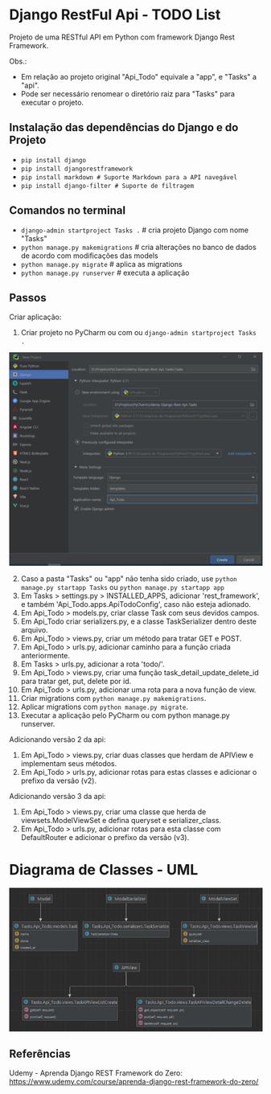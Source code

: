 # Django RestFul Api - TODO List
Projeto de uma RESTful API em Python com framework Django Rest Framework.

Obs.: 
- Em relação ao projeto original "Api_Todo" equivale a "app", e "Tasks" a "api".  
- Pode ser necessário renomear o diretório raiz para "Tasks" para executar o projeto.

## Instalação das dependências do Django e do Projeto
- `pip install django`
- `pip install djangorestframework`
- `pip install markdown # Suporte Markdown para a API navegável`
- `pip install django-filter # Suporte de filtragem`


## Comandos no terminal
- `django-admin startproject Tasks .` # cria projeto Django com nome "Tasks"
- `python manage.py makemigrations` # cria alterações no banco de dados de acordo com modificações das models
- `python manage.py migrate` # aplica as migrations
- `python manage.py runserver` # executa a aplicação

## Passos
Criar aplicação:

1. Criar projeto no PyCharm ou com ou `django-admin startproject Tasks .`

![PyCharm-Django-Starter](PyCharm-Django-Starter.png)

2. Caso a pasta "Tasks" ou "app" não tenha sido criado, use `python manage.py startapp Tasks` 
ou `python manage.py startapp app`
3. Em Tasks > settings.py > INSTALLED_APPS, adicionar 'rest_framework', 
e também 'Api_Todo.apps.ApiTodoConfig', caso não esteja adionado. 
4. Em Api_Todo > models.py, criar classe Task com seus devidos campos.
5. Em Api_Todo criar serializers.py, e a classe TaskSerializer dentro deste arquivo.
6. Em Api_Todo > views.py, criar um método para tratar GET e POST.
7. Em Api_Todo > urls.py, adicionar caminho para a função criada anteriormente.
8. Em Tasks > urls.py, adicionar a rota 'todo/'.
6. Em Api_Todo > views.py, criar uma função task_detail_update_delete_id para tratar get, put, delete por id.
7. Em Api_Todo > urls.py, adicionar uma rota para a nova função de view.
8. Criar migrations com `python manage.py makemigrations`.
9. Aplicar migrations com `python manage.py migrate`.
10. Executar a aplicação pelo PyCharm ou com python manage.py runserver.

Adicionando versão 2 da api:
1. Em Api_Todo > views.py, criar duas classes que herdam de APIView e implementam seus métodos.
2. Em Api_Todo > urls.py, adicionar rotas para estas classes e adicionar o prefixo da versão (v2).

Adicionando versão 3 da api:
1. Em Api_Todo > views.py, criar uma classe que herda de viewsets.ModelViewSet e defina queryset e serializer_class.
2. Em Api_Todo > urls.py, adicionar rotas para esta classe com DefaultRouter e adicionar o prefixo da versão (v3).

# Diagrama de Classes - UML

![UML-Classes-Tasks](UML-Class-Diagram-Tasks.png)

## Referências
Udemy - Aprenda Django REST Framework do Zero:
https://www.udemy.com/course/aprenda-django-rest-framework-do-zero/